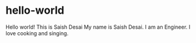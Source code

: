 # hello-world
Hello world! This is Saish Desai
My name is Saish Desai. I am an Engineer. I love cooking and singing.
